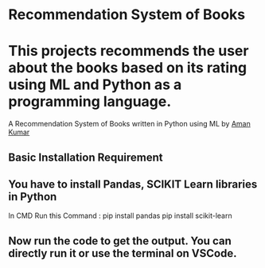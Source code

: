 # Recommendation System of Books

# This projects recommends the user about the books based on its rating using ML and Python as a programming language.

A Recommendation System of Books written in Python using ML by [Aman Kumar](https://github.com/amankumar100)

## Basic Installation Requirement
## You have to install Pandas, SCIKIT Learn libraries in Python
In CMD Run this Command : pip install pandas
pip install scikit-learn

## Now run the code to get the output. You can directly run it or use the terminal on VSCode.